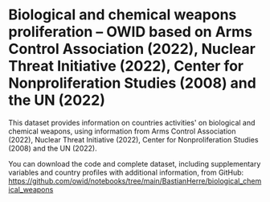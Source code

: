 # Biological and chemical weapons proliferation – OWID based on Arms Control Association (2022), Nuclear Threat Initiative (2022), Center for Nonproliferation Studies (2008) and the UN (2022)

This dataset provides information on countries activities' on biological and chemical weapons, using information from Arms Control Association (2022), Nuclear Threat Initiative (2022), Center for Nonproliferation Studies (2008) and the UN (2022).

You can download the code and complete dataset, including supplementary variables and country profiles with additional information, from GitHub: https://github.com/owid/notebooks/tree/main/BastianHerre/biological_chemical_weapons